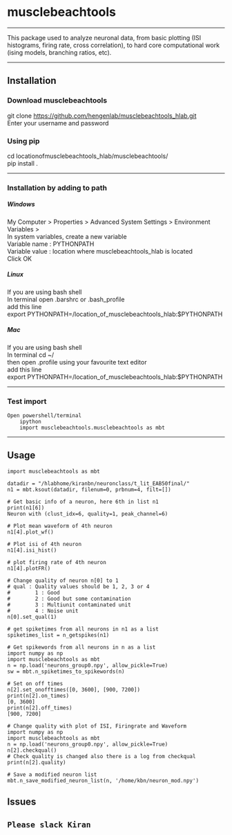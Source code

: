 # musclebeachtools
---
This package used to analyze neuronal data, from basic plotting
 (ISI histograms, firing rate, cross correlation),
 to hard core computational work (ising models, branching ratios, etc).  

---
## Installation

### Download musclebeachtools
git clone https://github.com/hengenlab/musclebeachtools_hlab.git   
Enter your username and password

### Using pip
cd locationofmusclebeachtools_hlab/musclebeachtools/  
pip install .


---
### Installation by adding to path

##### Windows
My Computer > Properties > Advanced System Settings > Environment Variables >  
In system variables, create a new variable  
    Variable name  : PYTHONPATH  
    Variable value : location where musclebeachtools_hlab is located  
    Click OK


##### Linux
If you are using bash shell  
In terminal open .barshrc or .bash_profile  
add this line  
export PYTHONPATH=/location_of_musclebeachtools_hlab:$PYTHONPATH


##### Mac
If you are using bash shell  
In terminal cd ~/  
then open  .profile using your favourite text editor  
add this line  
export PYTHONPATH=/location_of_musclebeachtools_hlab:$PYTHONPATH


---
### Test import
```
Open powershell/terminal     
    ipython    
    import musclebeachtools.musclebeachtools as mbt   
```
---

## Usage
```
import musclebeachtools as mbt

datadir = "/hlabhome/kiranbn/neuronclass/t_lit_EAB50final/"
n1 = mbt.ksout(datadir, filenum=0, prbnum=4, filt=[])

# Get basic info of a neuron, here 6th in list n1
print(n1[6])
Neuron with (clust_idx=6, quality=1, peak_channel=6)

# Plot mean waveform of 4th neuron
n1[4].plot_wf()

# Plot isi of 4th neuron
n1[4].isi_hist()

# plot firing rate of 4th neuron
n1[4].plotFR()

# Change quality of neuron n[0] to 1
# qual : Quality values should be 1, 2, 3 or 4
#        1 : Good
#        2 : Good but some contamination
#        3 : Multiunit contaminated unit
#        4 : Noise unit
n[0].set_qual(1)

# get spiketimes from all neurons in n1 as a list
spiketimes_list = n_getspikes(n1)

# Get spikewords from all neurons in n as a list
import numpy as np
import musclebeachtools as mbt
n = np.load('neurons_group0.npy', allow_pickle=True)
sw = mbt.n_spiketimes_to_spikewords(n)

# Set on off times
n[2].set_onofftimes([0, 3600], [900, 7200])
print(n[2].on_times)
[0, 3600]
print(n[2].off_times)
[900, 7200]

# Change quality with plot of ISI, Firingrate and Waveform
import numpy as np
import musclebeachtools as mbt
n = np.load('neurons_group0.npy', allow_pickle=True)
n[2].checkqual()
# Check quality is changed also there is a log from checkqual
print(n[2].quality)

# Save a modified neuron list
mbt.n_save_modified_neuron_list(n, '/home/kbn/neuron_mod.npy')

```
## Issues

```Please slack Kiran ```
---
